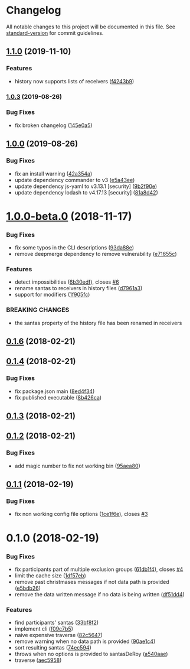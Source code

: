 # Changelog

All notable changes to this project will be documented in this file. See [standard-version](https://github.com/conventional-changelog/standard-version) for commit guidelines.

## [1.1.0](https://github.com/QuentinRoy/santa-des-roy/compare/v1.0.3...v1.1.0) (2019-11-10)


### Features

* history now supports lists of receivers ([f4243b9](https://github.com/QuentinRoy/santa-des-roy/commit/f4243b94d14058e55b734def55caa64c5dda6e52))

### [1.0.3](https://github.com/QuentinRoy/santa-des-roy/compare/v1.0.2...v1.0.3) (2019-08-26)


### Bug Fixes

* fix broken changelog ([145e0a5](https://github.com/QuentinRoy/santa-des-roy/commit/145e0a5))


## [1.0.0](https://github.com/QuentinRoy/santa-des-roy/compare/v1.0.0-beta.0...v1.0.0) (2019-08-26)


### Bug Fixes

* fix an install warning ([42a354a](https://github.com/QuentinRoy/santa-des-roy/commit/42a354a))
* update dependency commander to v3 ([e5a43ee](https://github.com/QuentinRoy/santa-des-roy/commit/e5a43ee))
* update dependency js-yaml to v3.13.1 [security] ([9b2f90e](https://github.com/QuentinRoy/santa-des-roy/commit/9b2f90e))
* update dependency lodash to v4.17.13 [security] ([81a8d42](https://github.com/QuentinRoy/santa-des-roy/commit/81a8d42))

<a name="1.0.0-beta.0"></a>
# [1.0.0-beta.0](https://github.com/QuentinRoy/santa-des-roy/compare/v0.1.6...v1.0.0-beta.0) (2018-11-17)


### Bug Fixes

* fix some typos in the CLI descriptions ([93da88e](https://github.com/QuentinRoy/santa-des-roy/commit/93da88e))
* remove deepmerge dependency to remove vulnerability ([e71655c](https://github.com/QuentinRoy/santa-des-roy/commit/e71655c))


### Features

* detect impossibilities ([6b30edf](https://github.com/QuentinRoy/santa-des-roy/commit/6b30edf)), closes [#6](https://github.com/QuentinRoy/santa-des-roy/issues/6)
* rename santas to receivers in history files ([d7961a3](https://github.com/QuentinRoy/santa-des-roy/commit/d7961a3))
* support for modifiers ([1f905fc](https://github.com/QuentinRoy/santa-des-roy/commit/1f905fc))


### BREAKING CHANGES

* the santas property of the history file has been renamed in receivers



<a name="0.1.6"></a>
## [0.1.6](https://github.com/QuentinRoy/santa-des-roy/compare/v0.1.4...v0.1.6) (2018-02-21)



<a name="0.1.4"></a>
## [0.1.4](https://github.com/QuentinRoy/santa-des-roy/compare/v0.1.3...v0.1.4) (2018-02-21)


### Bug Fixes

* fix package.json main ([8ed4f34](https://github.com/QuentinRoy/santa-des-roy/commit/8ed4f34))
* fix published executable ([8b426ca](https://github.com/QuentinRoy/santa-des-roy/commit/8b426ca))



<a name="0.1.3"></a>
## [0.1.3](https://github.com/QuentinRoy/santa-des-roy/compare/v0.1.2...v0.1.3) (2018-02-21)



<a name="0.1.2"></a>
## [0.1.2](https://github.com/QuentinRoy/santa-des-roy/compare/v0.1.1...v0.1.2) (2018-02-21)


### Bug Fixes

* add magic number to fix not working bin ([95aea80](https://github.com/QuentinRoy/santa-des-roy/commit/95aea80))



<a name="0.1.1"></a>
## [0.1.1](https://github.com/QuentinRoy/santa-des-roy/compare/v0.1.0...v0.1.1) (2018-02-19)


### Bug Fixes

* fix non working config file options ([1ce1f6e](https://github.com/QuentinRoy/santa-des-roy/commit/1ce1f6e)), closes [#3](https://github.com/QuentinRoy/santa-des-roy/issues/3)



<a name="0.1.0"></a>
# 0.1.0 (2018-02-19)


### Bug Fixes

* fix participants part of multiple exclusion groups ([61db1f4](https://github.com/QuentinRoy/santa-des-roy/commit/61db1f4)), closes [#4](https://github.com/QuentinRoy/santa-des-roy/issues/4)
* limit the cache size ([1df57eb](https://github.com/QuentinRoy/santa-des-roy/commit/1df57eb))
* remove past christmases messages if not data path is provided ([e5bdb26](https://github.com/QuentinRoy/santa-des-roy/commit/e5bdb26))
* remove the data written message if no data is being written ([df51dd4](https://github.com/QuentinRoy/santa-des-roy/commit/df51dd4))


### Features

* find participants' santas ([33bf8f2](https://github.com/QuentinRoy/santa-des-roy/commit/33bf8f2))
* implement cli ([f09c7b5](https://github.com/QuentinRoy/santa-des-roy/commit/f09c7b5))
* naive expensive traverse ([82c5647](https://github.com/QuentinRoy/santa-des-roy/commit/82c5647))
* remove warning when no data path is provided ([90ae1c4](https://github.com/QuentinRoy/santa-des-roy/commit/90ae1c4))
* sort resulting santas ([74ec594](https://github.com/QuentinRoy/santa-des-roy/commit/74ec594))
* throws when no options is provided to santasDeRoy ([a540aae](https://github.com/QuentinRoy/santa-des-roy/commit/a540aae))
* traverse ([aec5958](https://github.com/QuentinRoy/santa-des-roy/commit/aec5958))
